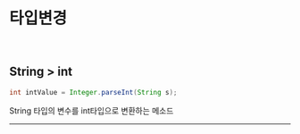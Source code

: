 # 타입변경

</br>

## String > int

```java
int intValue = Integer.parseInt(String s);
```

String 타입의 변수를 int타입으로 변환하는 메소드
</br>

----

</br>
